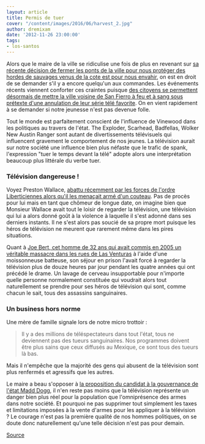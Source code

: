 ```yaml
---
layout: article
title: Permis de tuer
cover: "/content/images/2016/06/harvest_2.jpg"
author: dremixam
date: '2012-11-26 23:00:00'
tags:
- los-santos
---
```


Alors que le maire de la ville se ridiculise une fois de plus en revenant sur [sa récente décision de fermer les ponts de la ville pour nous protéger des hordes de sauvages venus de la cote est pour nous envahir](/2005/09/12/body-harvest/), on est en droit de se demander s'il y a encore quelqu'un aux commandes. Les événements récents viennent conforter ces craintes puisque [des citoyens se permettent désormais de mettre la ville voisine de San Fierro à feu et à sang sous prétexte d'une annulation de leur série télé favorite](/2012/11/26/panique-a-san-fierro--/). On en vient rapidement à se demander si notre jeunesse n'est pas devenue folle.

Tout le monde est parfaitement conscient de l'influence de Vinewood dans les politiques au travers de l'état. The Exploder, Scarhead, Badfellas, Wolker New Austin Ranger sont autant de divertissements télévisuels qui influencent gravement le comportement de nos jeunes. La télévision aurait sur notre société une influence bien plus néfaste que le trafic de spank, l'expression "tuer le temps devant la télé" adopte alors une interprétation beaucoup plus littérale du verbe tuer.

### Télévision dangereuse !

Voyez Preston Wallace, [abattu récemment par les forces de l'ordre Liberticiennes alors qu'il les menaçait armé d'un couteau](/2012/08/26/un-homme-abattu-sur-star-junction/). Pas de procès pour lui mais en tant que chômeur de longue date, on imagine bien que Monsieur Wallace avait tout le loisir de regarder la télévision, une télévision qui lui a alors donné goût à la violence à laquelle il s'est adonné dans ses derniers instants. Il ne s'est alors pas soucié de sa propre mort puisque les héros de télévision ne meurent que rarement même dans les pires situations.

Quant à [Joe Bert, cet homme de 32 ans qui avait commis en 2005 un véritable massacre dans les rues de Las Venturas](/2005/09/12/body-harvest/) à l'aide d'une moissonneuse batteuse, son séjour en prison l'avait forcé à regarder la télévision plus de douze heures par jour pendant les quatre années qui ont précédé le drame. Un lavage de cerveau insupportable pour n'importe quelle personne normalement constituée qui voudrait alors tout naturellement se prendre pour ses héros de télévision qui sont, comme chacun le sait, tous des assassins sanguinaires.

### Un business hors norme

Une mère de famille signale lors de notre micro trottoir :

> Il y a des millions de téléspectateurs dans tout l'état, tous ne deviennent pas des tueurs sanguinaires. Nos programmes doivent être plus sains que ceux diffusés au Mexique, ce sont tous des tueurs là bas.

Mais il n'empêche que la majorité des gens qui abusent de la télévision sont plus renfermés et agressifs que les autres.

Le maire a beau s'opposer à [la proposition du candidat à la gouvernance de l'état Madd Dogg](/2012/11/19/dossier---faut-il-liberaliser-la-vente-des-armes-a-feu--/), il n'en reste pas moins que la télévision représente un danger bien plus réel pour la population que l'omniprésence des armes dans notre société. Et pourquoi ne pas supprimer tout simplement les taxes et limitations imposées à la vente d'armes pour les appliquer à la télévision ? Le courage n'est pas la première qualité de nos hommes politiques, on se doute donc naturellement qu'une telle décision n'est pas pour demain.

[Source](http://www.lepoint.fr/societe/jeux-video-permis-de-tuer-27-11-2012-1534002_23.php)

<!--kg-card-end: markdown-->
